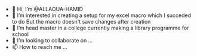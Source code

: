 - 👋 Hi, I’m @ALLAOUA-HAMID
- 👀 I’m interested in creating a setup for my excel macro which I succeded to do But the macro doesn't save changes after creation
- 🌱 I’m head master in a college currently making a library programme for school
- 💞️ I’m looking to collaborate on ...
- 📫 How to reach me ...

<!---
ALLAOUA-HAMID/ALLAOUA-HAMID is a ✨ special ✨ repository because its `README.md` (this file) appears on your GitHub profile.
You can click the Preview link to take a look at your changes.
--->


